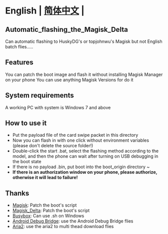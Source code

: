 # **English** | [简体中文](README_CN.md) |

## Automatic_flashing_the_Magisk_Delta

 Can automatic flashing to HuskyDG's or topjohnwu's Magisk 
 but not English batch flies.....

## Features

 You can patch the boot image and flash it without installing Magisk Manager on your phone
 You can use anything Magisk Versions for do it

## System requirements

 A working PC with system is Windows 7 and above

## How to use it 

- Put the payload file of the card swipe packet in this directory
- Now you can flash in with one click without environment variables (please don't delete the source folder!)
- Double-click the start .bat, select the flashing method according to the model, and then the phone can wait after turning on USB debugging in the boot state
- If there is no payload .bin, put boot into the boot_origin directory ~
- **If there is an authorization window on your phone, please authorize, otherwise it will lead to failure!**

## Thanks

- [Magisk](https://github.com/topjohnwu/Magisk): Patch the boot's script
- [Magisk_Delta](https://github.com/HuskyDG/magisk-files): Patch the boot's script
- [Busybox](https://github.com/rmyorston/busybox-w32): Can use .sh on Windows
- [Android Debug Bridge](https://source.android.google.cn/docs/setup/build/adb?hl=zh-cn#download-adb): use the Android Debug Bridge flies
- [Aria2](https://github.com/aria2/aria2): use the aria2 to multi thead download flies